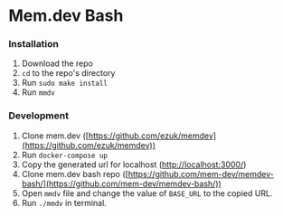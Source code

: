 # Mem.dev Bash

### Installation

1. Download the repo
2. `cd` to the repo's directory
3. Run `sudo make install`
4. Run `mmdv`

### Development

1. Clone mem.dev ([https://github.com/ezuk/memdev](https://github.com/ezuk/memdev))
2. Run `docker-compose up`
3. Copy the generated url for localhost ([http://localhost:3000/](http://localhost:3000/))
4. Clone mem.dev bash repo ([https://github.com/mem-dev/memdev-bash/](https://github.com/mem-dev/memdev-bash/))
4. Open `mmdv` file and change the value of `BASE_URL` to the copied URL.
5. Run `./mmdv` in terminal.